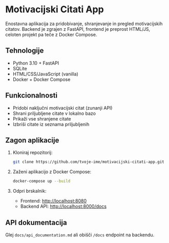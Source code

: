 # Motivacijski Citati App

Enostavna aplikacija za pridobivanje, shranjevanje in pregled motivacijskih citatov. Backend je zgrajen z FastAPI, frontend je preprost HTML/JS, celoten projekt pa teče z Docker Compose.

## Tehnologije
- Python 3.10 + FastAPI
- SQLite
- HTML/CSS/JavaScript (vanilla)
- Docker + Docker Compose

## Funkcionalnosti
- Pridobi naključni motivacijski citat (zunanji API)
- Shrani priljubljene citate v lokalno bazo
- Prikaži vse shranjene citate
- Izbriši citate iz seznama priljubljenih

## Zagon aplikacije

1. Kloniraj repozitorij:
   ```bash
   git clone https://github.com/tvoje-ime/motivacijski-citati-app.git
   ```

2. Zaženi aplikacijo z Docker Compose:
   ```bash
   docker-compose up --build
   ```

3. Odpri brskalnik:
   - Frontend: [http://localhost:8080](http://localhost:8080)
   - Backend API: [http://localhost:8000/docs](http://localhost:8000/docs)

## API dokumentacija
Glej `docs/api_documentation.md` ali obišči `/docs` endpoint na backendu.
